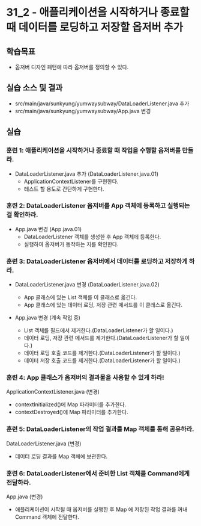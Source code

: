 # 31_2 - 애플리케이션을 시작하거나 종료할 때 데이터를 로딩하고 저장할 옵저버 추가

## 학습목표

- 옵저버 디자인 패턴에 따라 옵저버를 정의할 수 있다.

## 실습 소스 및 결과

- src/main/java/sunkyung/yumwaysubway/DataLoaderListener.java 추가
- src/main/java/sunkyung/yumwaysubway/App.java 변경

## 실습  

### 훈련 1: 애플리케이션을 시작하거나 종료할 때 작업을 수행할 옵저버를 만들라.

- DataLoaderListener.java 추가 (DataLoaderListener.java.01)
  - ApplicationContextListener를 구현한다.
  - 테스트 할 용도로 간단하게 구현한다.
  

### 훈련 2: DataLoaderListener 옵저버를 App 객체에 등록하고 실행되는 걸 확인하라.

- App.java 변경 (App.java.01)
  - DataLoaderListener 객체를 생성한 후 App 객체에 등록한다.
  - 실행하여 옵저버가 동작하는 지를 확인한다.
    

### 훈련 3: DataLoaderListener 옵저버에서 데이터를 로딩하고 저장하게 하라.

- DataLoaderListener.java 변경 (DataLoaderListener.java.02)
  - App 클래스에 있는 List 객체를 이 클래스로 옮긴다.
  - App 클래스에 있는 데이터 로딩, 저장 관련 메서드를 이 클래스로 옮긴다.
  
- App.java 변경 (계속 작업 중)
  - List 객체를 필드에서 제거한다.(DataLoaderListener가 할 일이다.)
  - 데이터 로딩, 저장 관련 메서드를 제거한다.(DataLoaderListener가 할 일이다.)
  - 데이터 로딩 호출 코드를 제거한다.(DataLoaderListener가 할 일이다.)
  - 데이터 저장 호출 코드를 제거한다.(DataLoaderListener가 할 일이다.)

### 훈련 4: App 클래스가 옵저버의 결과물을 사용할 수 있게 하라!

ApplicationContextListener.java (변경)
  - contextInitialized()에 Map 파라미터를 추가한다.
  - contextDestroyed()에 Map 파라미터를 추가한다.

### 훈련 5: DataLoaderListener의 작업 결과를 Map 객체를 통해 공유하라.

DataLoaderListener.java (변경)
  - 데이터 로딩 결과를 Map 객체에 보관한다.

### 훈련 6: DataLoaderListener에서 준비한 List 객체를 Command에게 전달하라.

App.java (변경)
  - 애플리케이션이 시작될 때 옵저버를 실행한 후 Map 에 저장된 작업 결과를 꺼내
    Command 객체에 전달한다.
    


